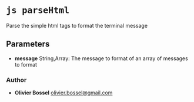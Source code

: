 


<!-- @namespace    sugar.node.terminal -->

# ```js parseHtml ```


Parse the simple html tags to format the terminal message

## Parameters

- **message**  String,Array: The message to format of an array of messages to format




### Author
- **Olivier Bossel** <a href="mailto:olivier.bossel@gmail.com">olivier.bossel@gmail.com</a> 



